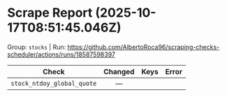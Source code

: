 # Scrape Report (2025-10-17T08:51:45.046Z)

Group: `stocks`  |  Run: https://github.com/AlbertoRoca96/scraping-checks-scheduler/actions/runs/18587598397

| Check | Changed | Keys | Error |
|---|:---:|:--|:--|
| `stock_ntdoy_global_quote` | — |  |  |
